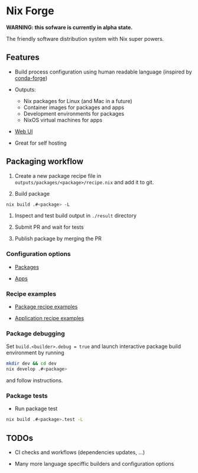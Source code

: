 # Nix Forge

**WARNING: this sofware is currently in alpha state.**

The friendly software distribution system with Nix super powers.


## Features

* Build process configuration using human readable language
  (inspired by [conda-forge](https://conda-forge.org/))

* Outputs:
  * Nix packages for Linux (and Mac in a future)
  * Container images for packages and apps
  * Development environments for packages
  * NixOS virtual machines for apps

* [Web UI](https://imincik.github.io/nix-forge)

* Great for self hosting


## Packaging workflow

1. Create a new package recipe file in
   `outputs/packages/<package>/recipe.nix` and add it to git.

1. Build package

```bash
nix build .#<package> -L
```

1. Inspect and test build output in `./result` directory

1. Submit PR and wait for tests

1. Publish package by merging the PR

### Configuration options

* [Packages](ui/src/docs/options-packages.html)

* [Apps](ui/src/docs/options-apps.html)

### Recipe examples

* [Package recipe examples](outputs/packages)

* [Application recipe examples](outputs/apps)

### Package debugging

Set `build.<builder>.debug = true` and launch interactive package build
environment by running

```bash
mkdir dev && cd dev
nix develop .#<package>
```

and follow instructions.

### Package tests

* Run package test

```bash
nix build .#<package>.test -L
```

## TODOs

* CI checks and workflows (dependencies updates, ...)

* Many more language speciffic builders and configuration options

